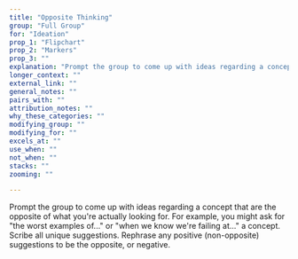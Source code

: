 ```yaml
---
title: "Opposite Thinking"
group: "Full Group"
for: "Ideation"
prop_1: "Flipchart"
prop_2: "Markers"
prop_3: ""
explanation: "Prompt the group to come up with ideas regarding a concept that are the opposite of what you\'re actually looking for. For example, you might ask for \"the worst examples of...\" or \"when we know we\'re failing at...\" a concept. Scribe all unique suggestions. Rephrase any positive (non-opposite) suggestions to be the opposite, or negative."
longer_context: ""
external_link: ""
general_notes: ""
pairs_with: ""
attribution_notes: ""
why_these_categories: ""
modifying_group: ""
modifying_for: ""
excels_at: ""
use_when: ""
not_when: ""
stacks: ""
zooming: ""

---
```


Prompt the group to come up with ideas regarding a concept that are the opposite of what you're actually looking for. For example, you might ask for "the worst examples of..." or "when we know we're failing at..." a concept. Scribe all unique suggestions. Rephrase any positive (non-opposite) suggestions to be the opposite, or negative.
